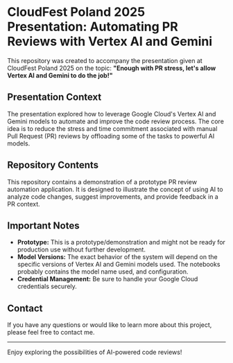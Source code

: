 # CloudFest Poland 2025 Presentation: Automating PR Reviews with Vertex AI and Gemini

This repository was created to accompany the presentation given at CloudFest Poland 2025 on the topic: **"Enough with PR stress, let's allow Vertex AI and Gemini to do the job!"**

## Presentation Context

The presentation explored how to leverage Google Cloud's Vertex AI and Gemini models to automate and improve the code review process. The core idea is to reduce the stress and time commitment associated with manual Pull Request (PR) reviews by offloading some of the tasks to powerful AI models.

## Repository Contents

This repository contains a demonstration of a prototype PR review automation application. It is designed to illustrate the concept of using AI to analyze code changes, suggest improvements, and provide feedback in a PR context.



## Important Notes

*   **Prototype:** This is a prototype/demonstration and might not be ready for production use without further development.
*   **Model Versions:** The exact behavior of the system will depend on the specific versions of Vertex AI and Gemini models used. The notebooks probably contains the model name used, and configuration.
*   **Credential Management:** Be sure to handle your Google Cloud credentials securely.

## Contact

If you have any questions or would like to learn more about this project, please feel free to contact me.

---

Enjoy exploring the possibilities of AI-powered code reviews!

